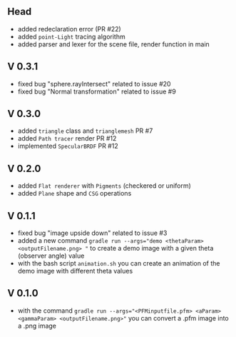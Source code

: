 ## Head
 - added redeclaration error (PR #22)
 - added `point-Light` tracing algorithm
 - added parser and lexer for the scene file, render function in main
 
 

## V 0.3.1
- fixed bug "sphere.rayIntersect" related to issue #20
- fixed bug "Normal transformation" related to issue #9

## V 0.3.0
- added `triangle` class and `trianglemesh` PR #7
-  added `Path tracer` render PR #12
- implemented `SpecularBRDF` PR #12
## V 0.2.0
- added `Flat renderer` with `Pigments` (checkered or uniform)
- added `Plane` shape and `CSG` operations
## V 0.1.1
- fixed bug "image upside down" related to issue #3
- added a new command `gradle run --args="demo <thetaParam> <outputFilename.png> "` to create a demo image with a given theta (observer angle) value
- with the bash script `animation.sh` you can create an animation of the demo image with different theta values
## V 0.1.0
- with the command `gradle run --args="<PFMinputfile.pfm> <aParam> <gammaParam> <outputFilename.png>"` you can convert a .pfm image into a .png image 
